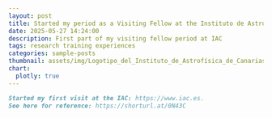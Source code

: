 ```yaml
---
layout: post
title: Started my period as a Visiting Fellow at the Instituto de Astrofísica de Canarias (IAC)!
date: 2025-05-27 14:24:00
description: First part of my visiting fellow period at IAC
tags: research training experiences
categories: sample-posts
thumbnail: assets/img/Logotipo_del_Instituto_de_Astrofísica_de_Canarias.svg
chart:
  plotly: true
---
```




````markdown
Started my first visit at the IAC: https://www.iac.es.
See here for reference: https://shorturl.at/0N43C
````